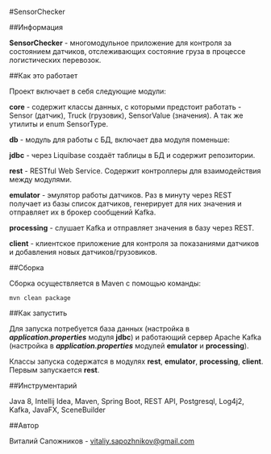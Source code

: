 #SensorChecker

##Информация

**SensorChecker** - многомодульное приложение для контроля за состоянием датчиков, отслеживающих состояние груза в процессе 
логистических перевозок.

##Как это работает

Проект включает в себя следующие модули:

**core** - содержит классы данных, с которыми предстоит работать - Sensor (датчик), Truck (грузовик), SensorValue 
(значения). А так же утилиты и enum SensorType.

**db** - модуль для работы с БД, включает два модуля поменьше: 

**jdbc** - через Liquibase создаёт таблицы в БД и содержит 
репозитории.

**rest** - RESTful Web Service. Содержит контроллеры для взаимодействия между модулями.

**emulator** - эмулятор работы датчиков. Раз в минуту через REST получает из базы список датчиков, генерирует для них 
значения и отправляет их в брокер сообщений Kafka.

**processing** - слушает Kafka и отправляет значения в базу через REST.

**client** - клиентское приложение для контроля за показаниями датчиков и добавления новых датчиков/грузовиков.

##Сборка

Сборка осуществляется в Maven с помощью команды:

    mvn clean package

##Как запустить

Для запуска потребуется база данных (настройка в ***application.properties*** модуля **jdbc**) и работающий сервер 
Apache Kafka (настройка в ***application.properties*** модулей **emulator** и **processing**).

Классы запуска содержатся в модулях **rest**, **emulator**, **processing**, **client**. Первым запускается **rest**.

##Инструментарий

Java 8, Intellij Idea, Maven, Spring Boot, REST API, Postgresql, Log4j2, Kafka, JavaFX, SceneBuilder 

##Автор

Виталий Сапожников - vitaliy.sapozhnikov@gmail.com



